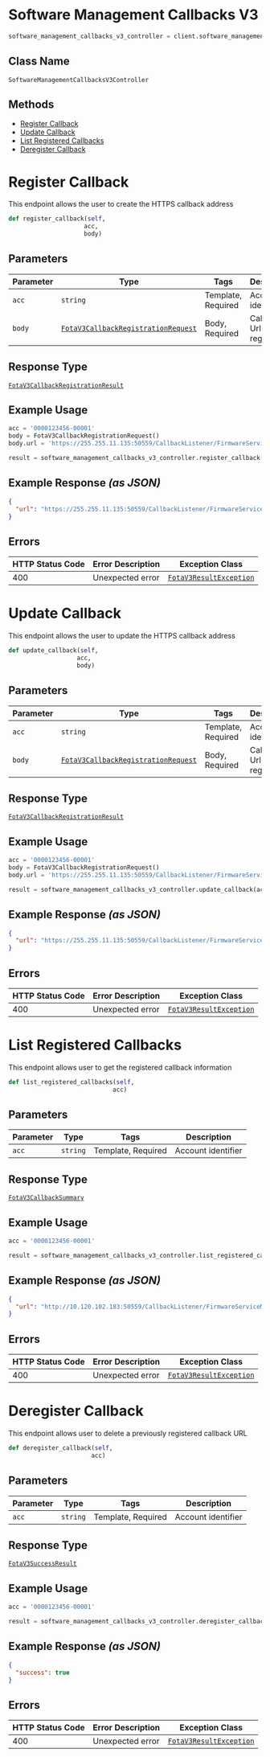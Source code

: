 # Software Management Callbacks V3

```python
software_management_callbacks_v3_controller = client.software_management_callbacks_v3
```

## Class Name

`SoftwareManagementCallbacksV3Controller`

## Methods

* [Register Callback](../../doc/controllers/software-management-callbacks-v3.md#register-callback)
* [Update Callback](../../doc/controllers/software-management-callbacks-v3.md#update-callback)
* [List Registered Callbacks](../../doc/controllers/software-management-callbacks-v3.md#list-registered-callbacks)
* [Deregister Callback](../../doc/controllers/software-management-callbacks-v3.md#deregister-callback)


# Register Callback

This endpoint allows the user to create the HTTPS callback address

```python
def register_callback(self,
                     acc,
                     body)
```

## Parameters

| Parameter | Type | Tags | Description |
|  --- | --- | --- | --- |
| `acc` | `string` | Template, Required | Account identifier |
| `body` | [`FotaV3CallbackRegistrationRequest`](../../doc/models/fota-v3-callback-registration-request.md) | Body, Required | Callback Url registration |

## Response Type

[`FotaV3CallbackRegistrationResult`](../../doc/models/fota-v3-callback-registration-result.md)

## Example Usage

```python
acc = '0000123456-00001'
body = FotaV3CallbackRegistrationRequest()
body.url = 'https://255.255.11.135:50559/CallbackListener/FirmwareServiceMessages.asmx'

result = software_management_callbacks_v3_controller.register_callback(acc, body)
```

## Example Response *(as JSON)*

```json
{
  "url": "https://255.255.11.135:50559/CallbackListener/FirmwareServiceMessages.asmx"
}
```

## Errors

| HTTP Status Code | Error Description | Exception Class |
|  --- | --- | --- |
| 400 | Unexpected error | [`FotaV3ResultException`](../../doc/models/fota-v3-result-exception.md) |


# Update Callback

This endpoint allows the user to update the HTTPS callback address

```python
def update_callback(self,
                   acc,
                   body)
```

## Parameters

| Parameter | Type | Tags | Description |
|  --- | --- | --- | --- |
| `acc` | `string` | Template, Required | Account identifier |
| `body` | [`FotaV3CallbackRegistrationRequest`](../../doc/models/fota-v3-callback-registration-request.md) | Body, Required | Callback Url registration |

## Response Type

[`FotaV3CallbackRegistrationResult`](../../doc/models/fota-v3-callback-registration-result.md)

## Example Usage

```python
acc = '0000123456-00001'
body = FotaV3CallbackRegistrationRequest()
body.url = 'https://255.255.11.135:50559/CallbackListener/FirmwareServiceMessages.asmx'

result = software_management_callbacks_v3_controller.update_callback(acc, body)
```

## Example Response *(as JSON)*

```json
{
  "url": "https://255.255.11.135:50559/CallbackListener/FirmwareServiceMessages.asmx"
}
```

## Errors

| HTTP Status Code | Error Description | Exception Class |
|  --- | --- | --- |
| 400 | Unexpected error | [`FotaV3ResultException`](../../doc/models/fota-v3-result-exception.md) |


# List Registered Callbacks

This endpoint allows user to get the registered callback information

```python
def list_registered_callbacks(self,
                             acc)
```

## Parameters

| Parameter | Type | Tags | Description |
|  --- | --- | --- | --- |
| `acc` | `string` | Template, Required | Account identifier |

## Response Type

[`FotaV3CallbackSummary`](../../doc/models/fota-v3-callback-summary.md)

## Example Usage

```python
acc = '0000123456-00001'

result = software_management_callbacks_v3_controller.list_registered_callbacks(acc)
```

## Example Response *(as JSON)*

```json
{
  "url": "http://10.120.102.183:50559/CallbackListener/FirmwareServiceMessages.asmx"
}
```

## Errors

| HTTP Status Code | Error Description | Exception Class |
|  --- | --- | --- |
| 400 | Unexpected error | [`FotaV3ResultException`](../../doc/models/fota-v3-result-exception.md) |


# Deregister Callback

This endpoint allows user to delete a previously registered callback URL

```python
def deregister_callback(self,
                       acc)
```

## Parameters

| Parameter | Type | Tags | Description |
|  --- | --- | --- | --- |
| `acc` | `string` | Template, Required | Account identifier |

## Response Type

[`FotaV3SuccessResult`](../../doc/models/fota-v3-success-result.md)

## Example Usage

```python
acc = '0000123456-00001'

result = software_management_callbacks_v3_controller.deregister_callback(acc)
```

## Example Response *(as JSON)*

```json
{
  "success": true
}
```

## Errors

| HTTP Status Code | Error Description | Exception Class |
|  --- | --- | --- |
| 400 | Unexpected error | [`FotaV3ResultException`](../../doc/models/fota-v3-result-exception.md) |

